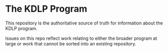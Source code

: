 # The KDLP Program

This repository is the authoritative source of truth for information about the KDLP program.

Issues on this repo reflect work relating to either the broader program at large or work that cannot be sorted into an existing repository.
